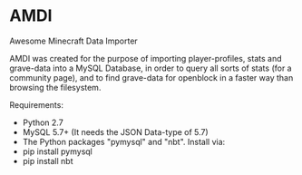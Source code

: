 # AMDI
Awesome Minecraft Data Importer

AMDI was created for the purpose of importing player-profiles, stats and grave-data into a MySQL Database, in order to query all sorts of stats (for a community page), and to find grave-data for openblock in a faster way than browsing the filesystem.

Requirements:
- Python 2.7
- MySQL 5.7+ (It needs the JSON Data-type of 5.7)
- The Python packages "pymysql" and "nbt". Install via:
- pip install pymysql
- pip install nbt
